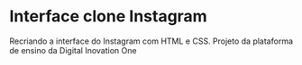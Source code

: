 # Interface clone Instagram 

<p> Recriando a interface do Instagram com HTML e CSS. Projeto da plataforma de ensino da Digital Inovation One </p>

